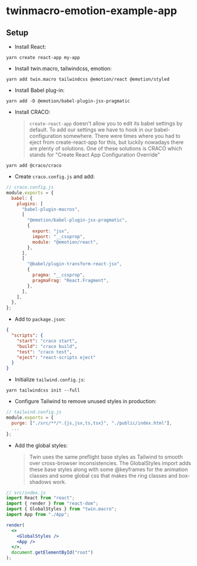 # twinmacro-emotion-example-app

## Setup

- Install React:

```
yarn create react-app my-app
```

- Install twin.macro, tailwindcss, emotion:

```
yarn add twin.macro tailwindcss @emotion/react @emotion/styled
```

- Install Babel plug-in:

```
yarn add -D @emotion/babel-plugin-jsx-pragmatic
```

- Install CRACO:
  > `create-react-app` doesn't allow you to edit its babel settings by default. To add our settings we have to hook in our babel-configuration somewhere. There were times where you had to eject from create-react-app for this, but luckily nowadays there are plenty of solutions.
  > One of these solutions is CRACO which stands for "Create React App Configuration Override"

```
yarn add @craco/craco
```

- Create `craco.config.js` and add:

```js
// craco.config.js
module.exports = {
  babel: {
    plugins: [
      "babel-plugin-macros",
      [
        "@emotion/babel-plugin-jsx-pragmatic",
        {
          export: "jsx",
          import: "__cssprop",
          module: "@emotion/react",
        },
      ],
      [
        "@babel/plugin-transform-react-jsx",
        {
          pragma: "__cssprop",
          pragmaFrag: "React.Fragment",
        },
      ],
    ],
  },
};
```

- Add to `package.json`:

```json
{
  "scripts": {
    "start": "craco start",
    "build": "craco build",
    "test": "craco test",
    "eject": "react-scripts eject"
  }
}
```

- Initialize `tailwind.config.js`:

```
yarn tailwindcss init --full
```

- Configure Tailwind to remove unused styles in production:

```js
// tailwind.config.js
module.exports = {
  purge: ["./src/**/*.{js,jsx,ts,tsx}", "./public/index.html"],
  ...
};
```

- Add the global styles:
  > Twin uses the same preflight base styles as Tailwind to smooth over cross-browser inconsistencies.
  > The GlobalStyles import adds these base styles along with some @keyframes for the animation classes and some global css that makes the ring classes and box-shadows work.

```jsx
// src/index.js
import React from "react";
import { render } from "react-dom";
import { GlobalStyles } from "twin.macro";
import App from "./App";

render(
  <>
    <GlobalStyles />
    <App />
  </>,
  document.getElementById("root")
);
```
